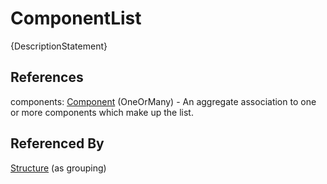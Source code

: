 
# ComponentList





{DescriptionStatement}



## References

components: [Component](Component.md) (OneOrMany) - An aggregate association to one or more components which make up the list.



## Referenced By

[Structure](Structure.md) (as grouping)


    